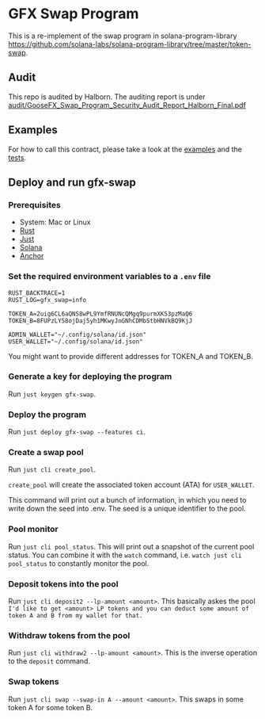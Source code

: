 # GFX Swap Program

This is a re-implement of the swap program in solana-program-library https://github.com/solana-labs/solana-program-library/tree/master/token-swap.

## Audit

This repo is audited by Halborn. The auditing report is under [audit/GooseFX_Swap_Program_Security_Audit_Report_Halborn_Final.pdf](audit/GooseFX_Swap_Program_Security_Audit_Report_Halborn_Final.pdf)

## Examples

For how to call this contract, please take a look at the [examples](programs/gfx-swap/examples) and the [tests](programs/gfx-swap/tests).

## Deploy and run gfx-swap
### Prerequisites

* System: Mac or Linux
* [Rust](https://rustup.rs/)
* [Just](https://github.com/casey/just#pre-built-binaries)
* [Solana](https://docs.solana.com/cli/install-solana-cli-tools#macos--linux)
* [Anchor](https://project-serum.github.io/anchor/getting-started/installation.html#install-anchor)

### Set the required environment variables to a `.env` file
```
RUST_BACKTRACE=1
RUST_LOG=gfx_swap=info

TOKEN_A=2uig6CL6aQNS8wPL9YmfRNUNcQMgq9purmXK53pzMaQ6
TOKEN_B=8FUPzLY58ojDaj5yh1MKwyJnGNhCDMbStbHNVkBQ9KjJ

ADMIN_WALLET="~/.config/solana/id.json"
USER_WALLET="~/.config/solana/id.json"
```

You might want to provide different addresses for TOKEN_A and TOKEN_B.

### Generate a key for deploying the program
Run `just keygen gfx-swap`.

### Deploy the program

Run `just deploy gfx-swap --features ci`.

### Create a swap pool

Run `just cli create_pool`.

`create_pool` will create the associated token account (ATA) for `USER_WALLET`.

This command will print out a bunch of information, in which you need to write down the seed into .env. 
The seed is a unique identifier to the pool.

### Pool monitor

Run `just cli pool_status`. 
This will print out a snapshot of the current pool status.
You can combine it with the `watch` command, i.e. `watch just cli pool_status` to constantly monitor the pool.

### Deposit tokens into the pool

Run `just cli deposit2 --lp-amount <amount>`. 
This basically askes the pool `I'd like to get <amount> LP tokens and you can deduct some amount of token A and B from my wallet for that.`

### Withdraw tokens from the pool

Run `just cli withdraw2 --lp-amount <amount>`. 
This is the inverse operation to the `deposit` command.

### Swap tokens

Run `just cli swap --swap-in A --amount <amount>`. 
This swaps in some token A for some token B.


